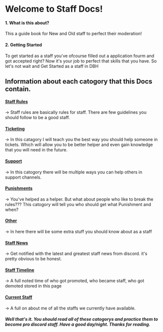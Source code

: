 # Welcome to Staff Docs!


#### 1. What is this about?
This a guide book for New and Old staff to perfect their moderation!

#### 2. Getting Started
To get started as a staff you've ofcourse filled out a application fourm and got accepted right? Now it's your job to perfect that skills that you have. So let's not wait and Get Started as a staff in DBH

## Information about each catogory that this Docs contain.
#### [Staff Rules](/rules)

→ Staff rules are basically rules for staff. There are few guidelines you should follow to be a good staff.

#### [Ticketing](/ticket)

→ In this catagory I will teach you the best way you should help someone in tickets. Which will allow you to be better helper and even gain knowledge that you will need in the future.

#### [Support](/support)
→ In this catogory there will be multiple ways you can help others in support channels.

#### [Punishments](/punish)
→ You've helped as a helper. But what about people who like to break the rules??? This catogory will tell you who should get what Punishment and when?

#### [Other](/other)
→ In here there will be some extra stuff you should know about as a staff

#### [Staff News](/news)
→ Get notified with the latest and greatest staff news from discord. it's pretty obvious to be honest.

#### [Staff Timeline](/time)
→ A full noted time of who got promoted, who became staff, who got demoted stored in this page

#### [Current Staff](/staff)
→ A full on about me of all the staffs we currently have available.

##### Well that's it. You should read all of these catogorys and practice them to become pro discord staff. Have a good day/night. Thanks for reading.
